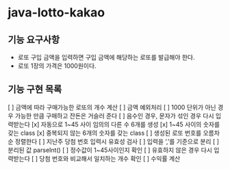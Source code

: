 # java-lotto-kakao

## 기능 요구사항
- 로또 구입 금액을 입력하면 구입 금액에 해당하는 로또를 발급해야 한다.
- 로또 1장의 가격은 1000원이다.

## 기능 구현 목록
[ ] 금액에 따라 구매가능한 로또의 개수 계산
[ ] 금액 예외처리
    [ ] 1000 단위가 아닌 경우 가능한 만큼 구매하고 잔돈은 거슬러 준다
    [ ] 음수인 경우, 문자가 섞인 경우 다시 입력받는다
[x] 자동으로 1~45 사이 임의의 다른 수 6개를 생성
    [x] 1~45 사이의 숫자를 갖는 class
    [x] 중복되지 않는 6개의 숫자를 갖는 class
[ ] 생성된 로또 번호를 오름차순 정렬한다
[ ] 지난주 당첨 번호 입력시 유효성 검사
    [ ] 입력을 ‘,’를 기준으로 분리
    [ ] 분리된 값 parseInt()
    [ ] 정수값이 1~45사이인지 확인
    [ ] 유효하지 않은 경우 다시 입력받는다
[ ] 당첨 번호와 비교해서 일치하는 개수 확인
[ ] 수익률 계산